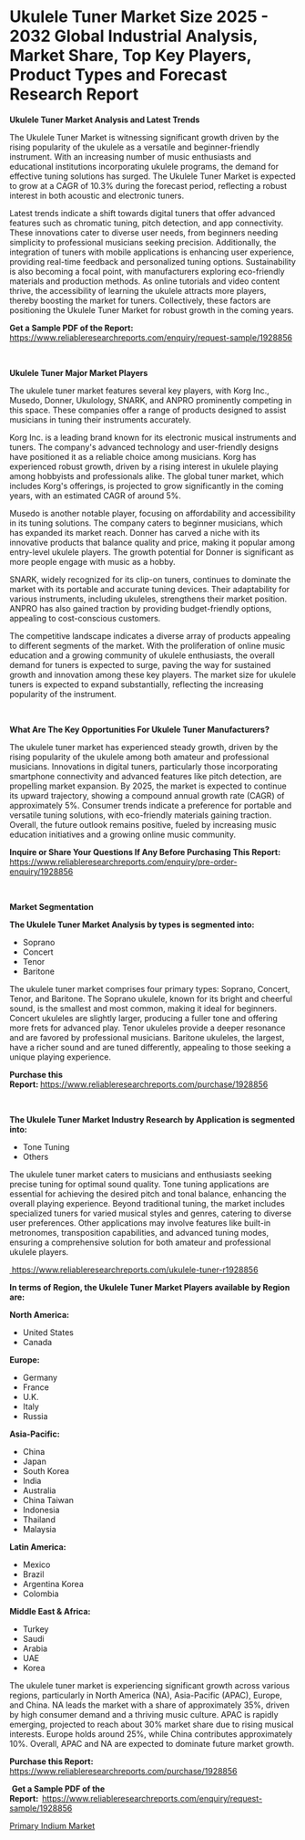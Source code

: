 <p><h1>Ukulele Tuner Market Size 2025 - 2032 Global Industrial Analysis, Market Share, Top Key Players, Product Types and Forecast Research Report</h1></p><p><strong>Ukulele Tuner Market Analysis and Latest Trends</strong></p>
<p><p>The Ukulele Tuner Market is witnessing significant growth driven by the rising popularity of the ukulele as a versatile and beginner-friendly instrument. With an increasing number of music enthusiasts and educational institutions incorporating ukulele programs, the demand for effective tuning solutions has surged. The Ukulele Tuner Market is expected to grow at a CAGR of 10.3% during the forecast period, reflecting a robust interest in both acoustic and electronic tuners. </p><p>Latest trends indicate a shift towards digital tuners that offer advanced features such as chromatic tuning, pitch detection, and app connectivity. These innovations cater to diverse user needs, from beginners needing simplicity to professional musicians seeking precision. Additionally, the integration of tuners with mobile applications is enhancing user experience, providing real-time feedback and personalized tuning options. Sustainability is also becoming a focal point, with manufacturers exploring eco-friendly materials and production methods. As online tutorials and video content thrive, the accessibility of learning the ukulele attracts more players, thereby boosting the market for tuners. Collectively, these factors are positioning the Ukulele Tuner Market for robust growth in the coming years.</p></p>
<p><strong>Get a Sample PDF of the Report:&nbsp;</strong> <a href="https://www.reliableresearchreports.com/enquiry/request-sample/1928856?utm_campaign=2230&utm_medium=2&utm_source=Github&utm_content=ia&utm_term=29032025&utm_id=ukulele-tuner">https://www.reliableresearchreports.com/enquiry/request-sample/1928856</a></p>
<p>&nbsp;</p>
<p><strong>Ukulele Tuner Major Market Players</strong></p>
<p><p>The ukulele tuner market features several key players, with Korg Inc., Musedo, Donner, Ukulology, SNARK, and ANPRO prominently competing in this space. These companies offer a range of products designed to assist musicians in tuning their instruments accurately.</p><p>Korg Inc. is a leading brand known for its electronic musical instruments and tuners. The company's advanced technology and user-friendly designs have positioned it as a reliable choice among musicians. Korg has experienced robust growth, driven by a rising interest in ukulele playing among hobbyists and professionals alike. The global tuner market, which includes Korg's offerings, is projected to grow significantly in the coming years, with an estimated CAGR of around 5%.</p><p>Musedo is another notable player, focusing on affordability and accessibility in its tuning solutions. The company caters to beginner musicians, which has expanded its market reach. Donner has carved a niche with its innovative products that balance quality and price, making it popular among entry-level ukulele players. The growth potential for Donner is significant as more people engage with music as a hobby.</p><p>SNARK, widely recognized for its clip-on tuners, continues to dominate the market with its portable and accurate tuning devices. Their adaptability for various instruments, including ukuleles, strengthens their market position. ANPRO has also gained traction by providing budget-friendly options, appealing to cost-conscious customers.</p><p>The competitive landscape indicates a diverse array of products appealing to different segments of the market. With the proliferation of online music education and a growing community of ukulele enthusiasts, the overall demand for tuners is expected to surge, paving the way for sustained growth and innovation among these key players. The market size for ukulele tuners is expected to expand substantially, reflecting the increasing popularity of the instrument.</p></p>
<p>&nbsp;</p>
<p><strong>What Are The Key Opportunities For Ukulele Tuner Manufacturers?</strong></p>
<p><p>The ukulele tuner market has experienced steady growth, driven by the rising popularity of the ukulele among both amateur and professional musicians. Innovations in digital tuners, particularly those incorporating smartphone connectivity and advanced features like pitch detection, are propelling market expansion. By 2025, the market is expected to continue its upward trajectory, showing a compound annual growth rate (CAGR) of approximately 5%. Consumer trends indicate a preference for portable and versatile tuning solutions, with eco-friendly materials gaining traction. Overall, the future outlook remains positive, fueled by increasing music education initiatives and a growing online music community.</p></p>
<p><strong>Inquire or Share Your Questions If Any Before Purchasing This Report:</strong> <a href="https://www.reliableresearchreports.com/enquiry/pre-order-enquiry/1928856?utm_campaign=2230&utm_medium=2&utm_source=Github&utm_content=ia&utm_term=29032025&utm_id=ukulele-tuner">https://www.reliableresearchreports.com/enquiry/pre-order-enquiry/1928856</a></p>
<p>&nbsp;</p>
<p><strong>Market Segmentation</strong></p>
<p><strong>The Ukulele Tuner Market Analysis by types is segmented into:</strong></p>
<p><ul><li>Soprano</li><li>Concert</li><li>Tenor</li><li>Baritone</li></ul></p>
<p><p>The ukulele tuner market comprises four primary types: Soprano, Concert, Tenor, and Baritone. The Soprano ukulele, known for its bright and cheerful sound, is the smallest and most common, making it ideal for beginners. Concert ukuleles are slightly larger, producing a fuller tone and offering more frets for advanced play. Tenor ukuleles provide a deeper resonance and are favored by professional musicians. Baritone ukuleles, the largest, have a richer sound and are tuned differently, appealing to those seeking a unique playing experience.</p></p>
<p><strong>Purchase this Report:&nbsp;</strong><a href="https://www.reliableresearchreports.com/purchase/1928856?utm_campaign=2230&utm_medium=2&utm_source=Github&utm_content=ia&utm_term=29032025&utm_id=ukulele-tuner">https://www.reliableresearchreports.com/purchase/1928856</a></p>
<p>&nbsp;</p>
<p><strong>The Ukulele Tuner Market Industry Research by Application is segmented into:</strong></p>
<p><ul><li>Tone Tuning</li><li>Others</li></ul></p>
<p><p>The ukulele tuner market caters to musicians and enthusiasts seeking precise tuning for optimal sound quality. Tone tuning applications are essential for achieving the desired pitch and tonal balance, enhancing the overall playing experience. Beyond traditional tuning, the market includes specialized tuners for varied musical styles and genres, catering to diverse user preferences. Other applications may involve features like built-in metronomes, transposition capabilities, and advanced tuning modes, ensuring a comprehensive solution for both amateur and professional ukulele players.</p></p>
<p><a href="https://www.reliableresearchreports.com/ukulele-tuner-r1928856?utm_campaign=2230&utm_medium=2&utm_source=Github&utm_content=ia&utm_term=29032025&utm_id=ukulele-tuner">&nbsp;https://www.reliableresearchreports.com/ukulele-tuner-r1928856</a></p>
<p><strong>In terms of Region, the Ukulele Tuner Market Players available by Region are:</strong></p>
<p>
    <p> <strong> North America: </strong>
        <ul>
            <li>United States</li>
            <li>Canada</li>
        </ul>
        </p> 
    <p> <strong> Europe: </strong>
        <ul>
            <li>Germany</li>
            <li>France</li>
            <li>U.K.</li>
            <li>Italy</li>
            <li>Russia</li>
        </ul>
        </p> 
    <p> <strong> Asia-Pacific: </strong>
        <ul>
            <li>China</li>
            <li>Japan</li>
            <li>South Korea</li>
            <li>India</li>
            <li>Australia</li>
            <li>China Taiwan</li>
            <li>Indonesia</li>
            <li>Thailand</li>
            <li>Malaysia</li>
        </ul>
        </p> 
    <p> <strong> Latin America: </strong>
        <ul>
            <li>Mexico</li>
            <li>Brazil</li>
            <li>Argentina Korea</li>
            <li>Colombia</li>
        </ul>
        </p> 
    <p> <strong> Middle East & Africa: </strong>
        <ul>
            <li>Turkey</li>
            <li>Saudi</li>
            <li>Arabia</li>
            <li>UAE</li>
            <li>Korea</li>
        </ul>
    </p>
    </p>
<p><p>The ukulele tuner market is experiencing significant growth across various regions, particularly in North America (NA), Asia-Pacific (APAC), Europe, and China. NA leads the market with a share of approximately 35%, driven by high consumer demand and a thriving music culture. APAC is rapidly emerging, projected to reach about 30% market share due to rising musical interests. Europe holds around 25%, while China contributes approximately 10%. Overall, APAC and NA are expected to dominate future market growth.</p></p>
<p><strong>Purchase this Report: </strong><a href="https://www.reliableresearchreports.com/purchase/1928856?utm_campaign=2230&utm_medium=2&utm_source=Github&utm_content=ia&utm_term=29032025&utm_id=ukulele-tuner">https://www.reliableresearchreports.com/purchase/1928856</a></p>
<p>&nbsp;<strong>Get a Sample PDF of the Report:&nbsp;&nbsp;</strong><a href="https://www.reliableresearchreports.com/enquiry/request-sample/1928856?utm_campaign=2230&utm_medium=2&utm_source=Github&utm_content=ia&utm_term=29032025&utm_id=ukulele-tuner">https://www.reliableresearchreports.com/enquiry/request-sample/1928856</a></p>
<p><strong></strong></p>
<p><p><a href="https://github.com/petbigbeepjn/Market-Research-Report-List-2/blob/main/primary-indium-market.md?utm_campaign=2230&utm_medium=2&utm_source=Github&utm_content=ia&utm_term=29032025&utm_id=ukulele-tuner">Primary Indium Market</a></p></p>
